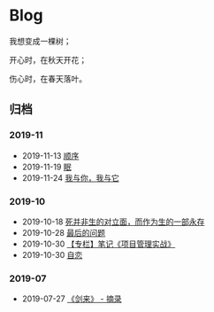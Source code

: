 # Blog

我想变成一棵树；

开心时，在秋天开花；

伤心时，在春天落叶。  

## 归档

### 2019-11

- 2019-11-13 [顺序](201911/order.md)
- 2019-11-19 [眠](201911/mian.md)
- 2019-11-24 [我与你，我与它](201911/you-and-me.md)

### 2019-10

- 2019-10-18 [死并非生的对立面，而作为生的一部永存](201910/death-is-not-the-opposite-of-life-but-as-a-life-forever.md)
- 2019-10-28 [最后的问题](201910/final-question.md)
- 2019-10-30 [【专栏】笔记《项目管理实战》](project-management/index.md)
- 2019-10-30 [自恋](201910/autophilia.md)

### 2019-07

- 2019-07-27 [《剑来》 - 摘录](201907/sword-coming.md)